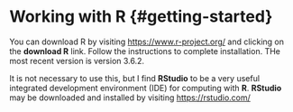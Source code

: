 # Working with R {#getting-started}

You can download R by visiting https://www.r-project.org/ and clicking on the **download R** link. Follow the instructions
to complete installation. THe most recent version is version 3.6.2.

It is not necessary to use this, but I find **RStudio** to be a very useful integrated development environment (IDE) 
for computing with **R**. **RStudio** may be downloaded and installed by visiting https://rstudio.com/

<!--  
Before we can start exploring data in R, there are some key concepts to understand first:

1. What are R and RStudio?
1. How do I code in R?
1. What are R packages?

If you are already familiar with these concepts, feel free to skip to Section \@ref(nycflights13) below introducing some of the datasets we will explore in depth in this book. Much of this chapter is based on two sources which you should feel free to use as references if you are looking for additional details:
-->

